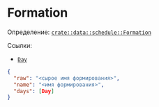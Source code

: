 # Formation

Определение: [`crate::data::schedule::Formation`](/src/data/schedule/mod.rs?blame=1#L166)

Ссылки:
- [`Day`](/doc/ru/object/day.md)

```json
{
  "raw": "<сырое имя формирования>",
  "name": "<имя формирования>",
  "days": [Day]
}
```